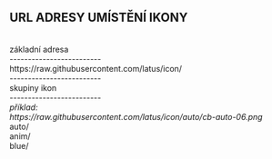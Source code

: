URL ADRESY UMÍSTĚNÍ IKONY
<br/>
-------------------------
<br/>
základní adresa
<br/>
-------------------------
<br/>
https://raw.githubusercontent.com/latus/icon/
<br/>
-------------------------
<br/>
skupiny ikon
<br/>
-------------------------
<br/>
<i> 
příklad: 
<br/>
https://raw.githubusercontent.com/latus/icon/auto/cb-auto-06.png
</i>
<br/>
    auto/
<br/>
    anim/
<br/>
    blue/
<br/>
